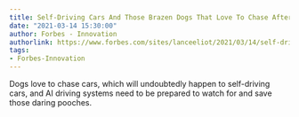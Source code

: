 ```yaml
---
title: Self-Driving Cars And Those Brazen Dogs That Love To Chase After Passing Cars
date: "2021-03-14 15:30:00"
author: Forbes - Innovation
authorlink: https://www.forbes.com/sites/lanceeliot/2021/03/14/self-driving-cars-and-those-brazen-dogs-that-love-to-chase-after-passing-cars/
tags:
- Forbes-Innovation
---
```

Dogs love to chase cars, which will undoubtedly happen to self-driving cars, and AI driving systems need to be prepared to watch for and save those daring pooches.